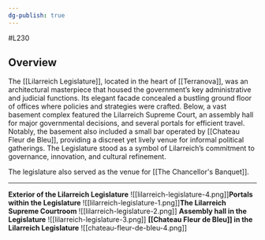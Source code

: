 ```yaml
---
dg-publish: true
---
```

#L230
## Overview

The [[Lilarreich Legislature]], located in the heart of [[Terranova]], was an architectural masterpiece that housed the government’s key administrative and judicial functions. Its elegant facade concealed a bustling ground floor of offices where policies and strategies were crafted. Below, a vast basement complex featured the Lilarreich Supreme Court, an assembly hall for major governmental decisions, and several portals for efficient travel. Notably, the basement also included a small bar operated by [[Chateau Fleur de Bleu]], providing a discreet yet lively venue for informal political gatherings. The Legislature stood as a symbol of Lilarreich’s commitment to governance, innovation, and cultural refinement.

The legislature also served as the venue for [[The Chancellor's Banquet]].

---

**Exterior of the Lilarreich Legislature**
![[lilarreich-legislature-4.png]]**Portals within the Legislature**
![[lilarreich-legislature-1.png]]**The Lilarreich Supreme Courtroom**
![[lilarreich-legislature-2.png]]
**Assembly hall in the Legislature**
![[lilarreich-legislature-3.png]]
**[[Chateau Fleur de Bleu]] in the Lilarreich Legislature**
![[chateau-fleur-de-bleu-4.png]]